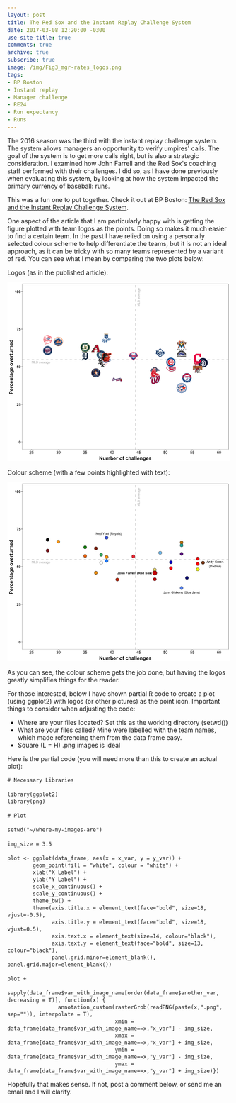 ```yaml
---
layout: post
title: The Red Sox and the Instant Replay Challenge System
date: 2017-03-08 12:20:00 -0300
use-site-title: true
comments: true
archive: true
subscribe: true
image: /img/Fig3_mgr-rates_logos.png
tags:
- BP Boston
- Instant replay
- Manager challenge
- RE24
- Run expectancy
- Runs
---
```


The 2016 season was the third with the instant replay challenge system. The system allows managers an opportunity to verify umpires' 
calls. The goal of the system is to get more calls right, but is also a strategic consideration. I examined how John Farrell and 
the Red Sox's coaching staff performed with their challenges. I did so, as I have done previously when evaluating this system, 
by looking at how the system impacted the primary currency of baseball: runs.

This was a fun one to put together. Check it out at BP Boston: <a href = "http://boston.locals.baseballprospectus.com/2017/03/08/the-red-sox-and-the-instant-replay-challenge-system/" target = "_blank"> The Red Sox and the Instant Replay Challenge System</a>.

One aspect of the article that I am particularly happy with is getting the figure plotted with team logos as the points. Doing so makes it 
much easier to find a certain team. In the past I have relied on using a personally selected colour scheme to help differentiate
the teams, but it is not an ideal approach, as it can be tricky with so many teams represented by a variant of red. You can see 
what I mean by comparing the two plots below:

Logos (as in the published article):

![replay_logos](/img/Fig3_mgr-rates_logos.png)

Colour scheme (with a few points highlighted with text):

![replay_colour](/img/Fig1_mgr-rates.png)


As you can see, the colour scheme gets the job done, but having the logos greatly simplifies things for the reader.

For those interested, below I have shown partial R code to create a plot (using ggplot2) with logos (or other pictures) as the point icon.
Important things to consider when adjusting the code:

- Where are your files located? Set this as the working directory (setwd())
- What are your files called? Mine were labelled with the team names, which made referencing them from the data frame easy.
- Square (L = H) .png images is ideal

Here is the partial code (you will need more than this to create an actual plot):

```
# Necessary Libraries

library(ggplot2)
library(png)

# Plot

setwd("~/where-my-images-are")

img_size = 3.5

plot <- ggplot(data_frame, aes(x = x_var, y = y_var)) +
        geom_point(fill = "white", colour = "white") +
        xlab("X Label") +
        ylab("Y Label") +
        scale_x_continuous() +
        scale_y_continuous() +
        theme_bw() +
        theme(axis.title.x = element_text(face="bold", size=18, vjust=-0.5), 
              axis.title.y = element_text(face="bold", size=18, vjust=0.5),
              axis.text.x = element_text(size=14, colour="black"),
              axis.text.y = element_text(face="bold", size=13, colour="black"),
              panel.grid.minor=element_blank(), panel.grid.major=element_blank())

plot +
        sapply(data_frame$var_with_image_name[order(data_frame$another_var, decreasing = T)], function(x) {
                annotation_custom(rasterGrob(readPNG(paste(x,".png", sep="")), interpolate = T),
                                  xmin = data_frame[data_frame$var_with_image_name==x,"x_var"] - img_size,
                                  xmax = data_frame[data_frame$var_with_image_name==x,"x_var"] + img_size,
                                  ymin = data_frame[data_frame$var_with_image_name==x,"y_var"] - img_size,
                                  ymax = data_frame[data_frame$var_with_image_name==x,"y_var"] + img_size)})

```

Hopefully that makes sense. If not, post a comment below, or send me an email and I will clarify.
